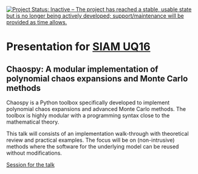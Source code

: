 [![Project Status: Inactive – The project has reached a stable, usable state but is no longer being actively developed; support/maintenance will be provided as time allows.](http://www.repostatus.org/badges/latest/inactive.svg)](http://www.repostatus.org/#inactive)


# Presentation for [SIAM UQ16](https://www.siam.org/meetings/uq16/)

## Chaospy: A modular implementation of polynomial chaos expansions and Monte Carlo methods

Chaospy is a Python toolbox specifically developed to implement polynomial chaos
expansions and advanced Monte Carlo methods. The toolbox is highly modular with a
programming syntax close to the mathematical theory.

This talk will consists of an implementation walk-through with theoretical
review and practical examples. The focus will be on (non-intrusive) methods
where the software for the underlying model can be reused without modifications.

[Session for the talk](http://meetings.siam.org/sess/dsp_programsess.cfm?SESSIONCODE=22283)

